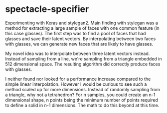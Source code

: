 # spectacle-specifier
Experimenting with Keras and stylegan2. Main finding with stylegan was a method for extracting a large sample of faces with one common feature (in this case glasses). The first step was to find a
pool of faces that had glasses and save their latent vectors. By interpolating between two faces with glasses, we can generate new faces that are likely to have glasses. 

My novel idea was to interpolate between three latent vectors instead. Instead of sampling from a line, we're sampling from a triangle embedded in 512 dimensional space. The resulting algorithm 
did correctly produce faces with glasses. 

I neither found nor looked for a performance increase compared to the simple linear interpolation. However I would be curious to see such a method scaled up for more dimensions. Instead of randomly sampling from a triangle,
why not a tetrahedron? For n samples, you could create an n-1 dimensional shape, n points being the minimum number of points required to define a solid in n-1 dimensions. The math to do this beyond at this time. 